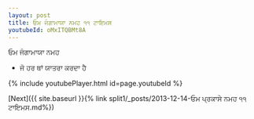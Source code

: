 ```yaml
---
layout: post
title: ਓਮ ਜੰਗਾਮਾਯਾ ਨਮਹ ੧੧ ਟਾਇਮਸ
youtubeId: oMxITQBMt8A
---
```

 
 
 ਓਮ ਜੰਗਾਮਾਯਾ ਨਮਹ  
 
 -  ਜੋ ਹਰ ਥਾਂ ਯਾਤਰਾ ਕਰਦਾ ਹੈ 
 
  
 
  
 
 
 
 
 
 


{% include youtubePlayer.html id=page.youtubeId %}
 
[Next]({{ site.baseurl }}{% link  split1/_posts/2013-12-14-ਓਮ ਪ੍ਰਕਾਸੇ ਨਮਹ ੧੧ ਟਾਇਮਸ.md%})
 
